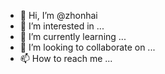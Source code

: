 - 👋 Hi, I’m @zhonhai
- 👀 I’m interested in ...
- 🌱 I’m currently learning ...
- 💞️ I’m looking to collaborate on ...
- 📫 How to reach me ...

<!---
zhonhai/zhonhai is a ✨ special ✨ repository because its `README.md` (this file) appears on your GitHub profile.
You can click the Preview link to take a look at your changes.
--->
